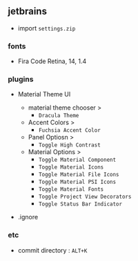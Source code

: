 ## jetbrains 

- import `settings.zip`


### fonts
- Fira Code Retina, 14, 1.4

### plugins

- Material Theme UI
    - material theme chooser > 
        - `Dracula Theme`
    - Accent Colors > 
        - `Fuchsia Accent Color`
    - Panel Optiosn >
        - `Toggle High Contrast`
    - Material Options > 
        - `Toggle Material Component`
        - `Toggle Material Icons`
        - `Toggle Material File Icons`
        - `Toggle Material PSI Icons`
        - `Toggle Material Fonts`
        - `Toggle Project View Decorators`
        - `Toggle Status Bar Indicator` 

- .ignore 

### etc

- commit directory : `ALT+K` 